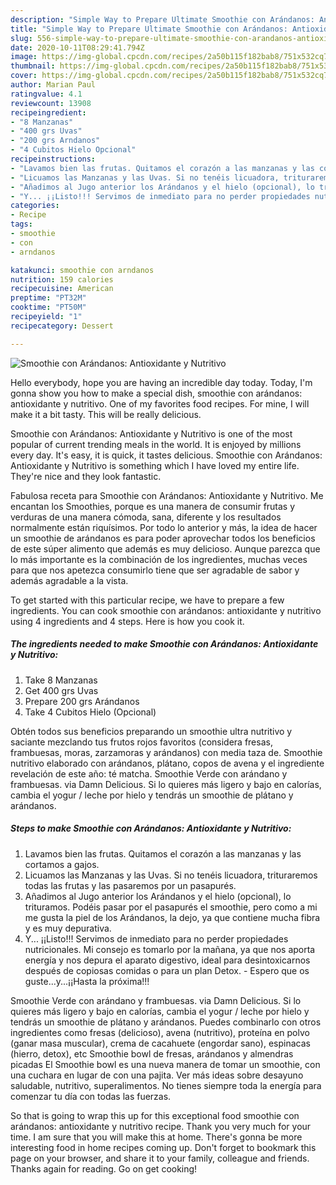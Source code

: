 ```yaml
---
description: "Simple Way to Prepare Ultimate Smoothie con Arándanos: Antioxidante y Nutritivo"
title: "Simple Way to Prepare Ultimate Smoothie con Arándanos: Antioxidante y Nutritivo"
slug: 556-simple-way-to-prepare-ultimate-smoothie-con-arandanos-antioxidante-y-nutritivo
date: 2020-10-11T08:29:41.794Z
image: https://img-global.cpcdn.com/recipes/2a50b115f182bab8/751x532cq70/smoothie-con-arandanos-antioxidante-y-nutritivo-foto-principal.jpg
thumbnail: https://img-global.cpcdn.com/recipes/2a50b115f182bab8/751x532cq70/smoothie-con-arandanos-antioxidante-y-nutritivo-foto-principal.jpg
cover: https://img-global.cpcdn.com/recipes/2a50b115f182bab8/751x532cq70/smoothie-con-arandanos-antioxidante-y-nutritivo-foto-principal.jpg
author: Marian Paul
ratingvalue: 4.1
reviewcount: 13908
recipeingredient:
- "8 Manzanas"
- "400 grs Uvas"
- "200 grs Arndanos"
- "4 Cubitos Hielo Opcional"
recipeinstructions:
- "Lavamos bien las frutas. Quitamos el corazón a las manzanas y las cortamos a gajos."
- "Licuamos las Manzanas y las Uvas. Si no tenéis licuadora, trituraremos todas las frutas y las pasaremos por un pasapurés."
- "Añadimos al Jugo anterior los Arándanos y el hielo (opcional), lo trituramos. Podéis pasar por el pasapurés el smoothie, pero como a mi me gusta la piel de los Arándanos, la dejo, ya que contiene mucha fibra y es muy depurativa."
- "Y... ¡¡Listo!!! Servimos de inmediato para no perder propiedades nutricionales. Mi consejo es tomarlo por la mañana, ya que nos aporta energía y nos depura el aparato digestivo, ideal para desintoxicarnos después de copiosas comidas o para un plan Detox. Espero que os guste...y...¡¡Hasta la próxima!!!"
categories:
- Recipe
tags:
- smoothie
- con
- arndanos

katakunci: smoothie con arndanos 
nutrition: 159 calories
recipecuisine: American
preptime: "PT32M"
cooktime: "PT50M"
recipeyield: "1"
recipecategory: Dessert

---
```



![Smoothie con Arándanos: Antioxidante y Nutritivo](https://img-global.cpcdn.com/recipes/2a50b115f182bab8/751x532cq70/smoothie-con-arandanos-antioxidante-y-nutritivo-foto-principal.jpg)

Hello everybody, hope you are having an incredible day today. Today, I'm gonna show you how to make a special dish, smoothie con arándanos: antioxidante y nutritivo. One of my favorites food recipes. For mine, I will make it a bit tasty. This will be really delicious.

Smoothie con Arándanos: Antioxidante y Nutritivo is one of the most popular of current trending meals in the world. It is enjoyed by millions every day. It's easy, it is quick, it tastes delicious. Smoothie con Arándanos: Antioxidante y Nutritivo is something which I have loved my entire life. They're nice and they look fantastic.

Fabulosa receta para Smoothie con Arándanos: Antioxidante y Nutritivo. Me encantan los Smoothies, porque es una manera de consumir frutas y verduras de una manera cómoda, sana, diferente y los resultados normalmente están riquísimos. Por todo lo anterior y más, la idea de hacer un smoothie de arándanos es para poder aprovechar todos los beneficios de este súper alimento que además es muy delicioso. Aunque parezca que lo más importante es la combinación de los ingredientes, muchas veces para que nos apetezca consumirlo tiene que ser agradable de sabor y además agradable a la vista.


To get started with this particular recipe, we have to prepare a few ingredients. You can cook smoothie con arándanos: antioxidante y nutritivo using 4 ingredients and 4 steps. Here is how you cook it.

<!--inarticleads1-->

##### The ingredients needed to make Smoothie con Arándanos: Antioxidante y Nutritivo:

1. Take 8 Manzanas
1. Get 400 grs Uvas
1. Prepare 200 grs Arándanos
1. Take 4 Cubitos Hielo (Opcional)


Obtén todos sus beneficios preparando un smoothie ultra nutritivo y saciante mezclando tus frutos rojos favoritos (considera fresas, frambuesas, moras, zarzamoras y arándanos) con media taza de. Smoothie nutritivo elaborado con arándanos, plátano, copos de avena y el ingrediente revelación de este año: té matcha. Smoothie Verde con arándano y frambuesas. via Damn Delicious. Si lo quieres más ligero y bajo en calorías, cambia el yogur / leche por hielo y tendrás un smoothie de plátano y arándanos. 

<!--inarticleads2-->

##### Steps to make Smoothie con Arándanos: Antioxidante y Nutritivo:

1. Lavamos bien las frutas. Quitamos el corazón a las manzanas y las cortamos a gajos.
1. Licuamos las Manzanas y las Uvas. Si no tenéis licuadora, trituraremos todas las frutas y las pasaremos por un pasapurés.
1. Añadimos al Jugo anterior los Arándanos y el hielo (opcional), lo trituramos. Podéis pasar por el pasapurés el smoothie, pero como a mi me gusta la piel de los Arándanos, la dejo, ya que contiene mucha fibra y es muy depurativa.
1. Y... ¡¡Listo!!! Servimos de inmediato para no perder propiedades nutricionales. Mi consejo es tomarlo por la mañana, ya que nos aporta energía y nos depura el aparato digestivo, ideal para desintoxicarnos después de copiosas comidas o para un plan Detox. - Espero que os guste...y...¡¡Hasta la próxima!!!


Smoothie Verde con arándano y frambuesas. via Damn Delicious. Si lo quieres más ligero y bajo en calorías, cambia el yogur / leche por hielo y tendrás un smoothie de plátano y arándanos. Puedes combinarlo con otros ingredientes como fresas (delicioso), avena (nutritivo), proteína en polvo (ganar masa muscular), crema de cacahuete (engordar sano), espinacas (hierro, detox), etc Smoothie bowl de fresas, arándanos y almendras picadas El Smoothie bowl es una nueva manera de tomar un smoothie, con una cuchara en lugar de con una pajita. Ver más ideas sobre desayuno saludable, nutritivo, superalimentos. No tienes siempre toda la energía para comenzar tu día con todas las fuerzas. 

So that is going to wrap this up for this exceptional food smoothie con arándanos: antioxidante y nutritivo recipe. Thank you very much for your time. I am sure that you will make this at home. There's gonna be more interesting food in home recipes coming up. Don't forget to bookmark this page on your browser, and share it to your family, colleague and friends. Thanks again for reading. Go on get cooking!
